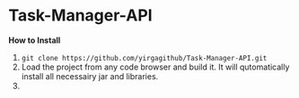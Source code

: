 # Task-Manager-API

**How to Install**

1) `git clone https://github.com/yirgagithub/Task-Manager-API.git`
2)  Load the project from any code browser and build it. It will qutomatically install all necessairy jar and libraries.
3) 
